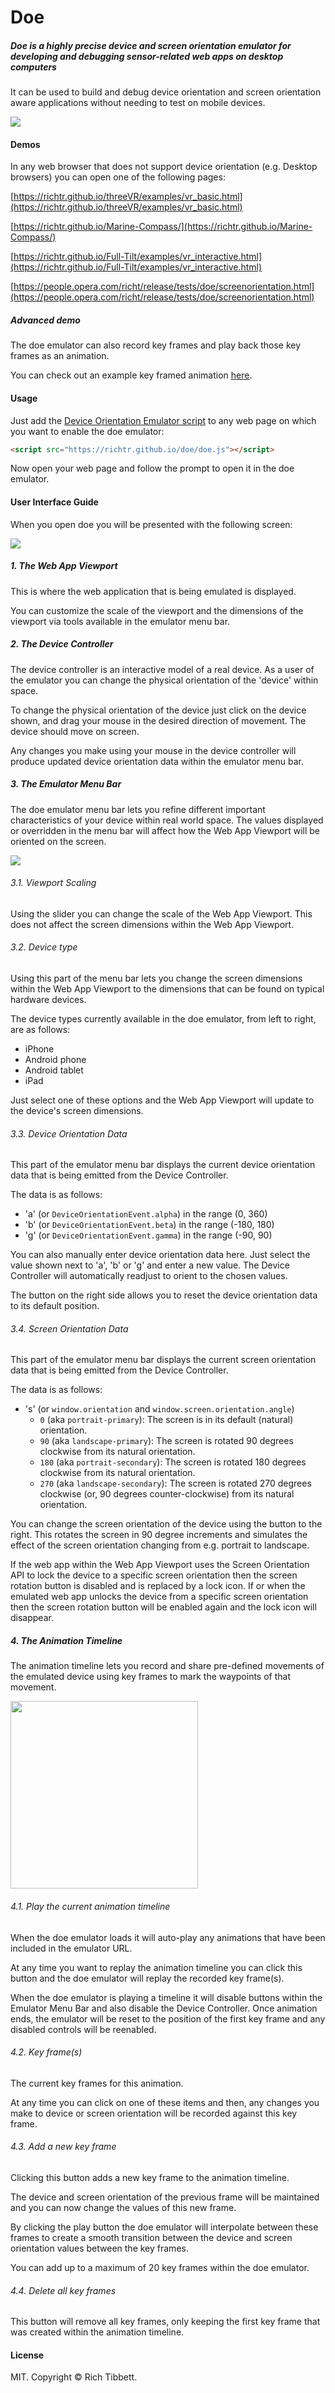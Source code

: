 # Doe

##### Doe is a highly precise device and screen orientation emulator for developing and debugging sensor-related web apps on desktop computers

It can be used to build and debug device orientation and screen orientation aware applications without needing to test on mobile devices.

<img src="https://raw.githubusercontent.com/richtr/doe/images/screenshot.png" style="max-width: 100%">

#### Demos

In any web browser that does not support device orientation (e.g. Desktop browsers) you can open one of the following pages:

[https://richtr.github.io/threeVR/examples/vr_basic.html](https://richtr.github.io/threeVR/examples/vr_basic.html)

[https://richtr.github.io/Marine-Compass/](https://richtr.github.io/Marine-Compass/)

[https://richtr.github.io/Full-Tilt/examples/vr_interactive.html](https://richtr.github.io/Full-Tilt/examples/vr_interactive.html)

[https://people.opera.com/richt/release/tests/doe/screenorientation.html](https://people.opera.com/richt/release/tests/doe/screenorientation.html)

##### Advanced demo

The doe emulator can also record key frames and play back those key frames as an animation.

You can check out an example key framed animation [here](https://richtr.github.io/doe/emulator/?url=https%3A%2F%2Frichtr.github.io%2FFull-Tilt%2Fexamples%2Fvr_test.html#W1sxLDEsMCwwLDkwLDAsMF0sWzEsMSwwLDkwLDkwLDAsMF0sWzEsMSwwLDE4MCw5MCwwLDBdLFsxLDEsMCwyNzAsOTAsMCwwXSxbMSwxLDAsMCw5MCwwLDBdLFsxLDEsMCw0NSw0NSwwLDBdLFsxLDEsMCwzMTUsNDUsMCwwXSxbMSwxLDAsMCw5MCwwLDBdLFsxLDEsMCwwLC0xODAsMCwwXSxbMSwxLDAsMCwtOTAsMCwwXSxbMSwxLDAsMjcwLDAsLTkwLDI3MF0sWzEsMSwwLDE4MCwwLC05MCwyNzBdLFsxLDEsMCwwLDAsLTkwLDI3MF0sWzEsMSwwLDI3MCwwLC05MCwyNzBdLFswLDEsMCwxODAsOTAsMCwxODBdLFsxLDEsMCwwLDkwLDAsMTgwXSxbMCwxLDAsMCw5MCwwLDBdXQ==).

#### Usage

Just add the [Device Orientation Emulator script](https://github.com/richtr/doe/blob/gh-pages/doe.js) to any web page on which you want to enable the doe emulator:

```html
<script src="https://richtr.github.io/doe/doe.js"></script>
```

Now open your web page and follow the prompt to open it in the doe emulator.

#### User Interface Guide

When you open doe you will be presented with the following screen:

<img src="https://raw.githubusercontent.com/richtr/doe/images/doe-annotated.png" style="max-width: 100%">

##### 1. The Web App Viewport

This is where the web application that is being emulated is displayed.

You can customize the scale of the viewport and the dimensions of the viewport via tools available in the emulator menu bar.

##### 2. The Device Controller

The device controller is an interactive model of a real device. As a user of the emulator you can change the physical orientation of the 'device' within space.

To change the physical orientation of the device just click on the device shown, and drag your mouse in the desired direction of movement. The device should move on screen.

Any changes you make using your mouse in the device controller will produce updated device orientation data within the emulator menu bar.

##### 3. The Emulator Menu Bar

The doe emulator menu bar lets you refine different important characteristics of your device within real world space. The values displayed or overridden in the menu bar will affect how the Web App Viewport will be oriented on the screen.

<img src="https://raw.githubusercontent.com/richtr/doe/images/menubar-annotated.png" style="max-width: 100%">

###### 3.1. Viewport Scaling

Using the slider you can change the scale of the Web App Viewport. This does not affect the screen dimensions within the Web App Viewport.

###### 3.2. Device type

Using this part of the menu bar lets you change the screen dimensions within the Web App Viewport to the dimensions that can be found on typical hardware devices.

The device types currently available in the doe emulator, from left to right, are as follows:

* iPhone
* Android phone
* Android tablet
* iPad

Just select one of these options and the Web App Viewport will update to the device's screen dimensions.

###### 3.3. Device Orientation Data

This part of the emulator menu bar displays the current device orientation data that is being emitted from the Device Controller.

The data is as follows:

* 'a' (or `DeviceOrientationEvent.alpha`) in the range (0, 360)
* 'b' (or `DeviceOrientationEvent.beta`) in the range (-180, 180)
* 'g' (or `DeviceOrientationEvent.gamma`) in the range (-90, 90)

You can also manually enter device orientation data here. Just select the value shown next to 'a', 'b' or 'g' and enter a new value. The Device Controller will automatically readjust to orient to the chosen values.

The button on the right side allows you to reset the device orientation data to its default position.

###### 3.4. Screen Orientation Data

This part of the emulator menu bar displays the current screen orientation data that is being emitted from the Device Controller.

The data is as follows:

* 's' (or `window.orientation` and `window.screen.orientation.angle`)
  * `0` (aka `portrait-primary`): The screen is in its default (natural) orientation.
  * `90` (aka `landscape-primary`): The screen is rotated 90 degrees clockwise from its natural orientation.
  * `180` (aka `portrait-secondary`): The screen is rotated 180 degrees clockwise from its natural orientation.
  * `270` (aka `landscape-secondary`): The screen is rotated 270 degrees clockwise (or, 90 degrees counter-clockwise) from its natural orientation.

You can change the screen orientation of the device using the button to the right. This rotates the screen in 90 degree increments and simulates the effect of the screen orientation changing from e.g. portrait to landscape.

If the web app within the Web App Viewport uses the Screen Orientation API to lock the device to a specific screen orientation then the screen rotation button is disabled and is replaced by a lock icon. If or when the emulated web app unlocks the device from a specific screen orientation then the screen rotation button will be enabled again and the lock icon will disappear.

##### 4. The Animation Timeline

The animation timeline lets you record and share pre-defined movements of the emulated device using key frames to mark the waypoints of that movement.

<img src="https://raw.githubusercontent.com/richtr/doe/images/timeline-annotated.png" style="width: 300px; max-width: 100%">

###### 4.1. Play the current animation timeline

When the doe emulator loads it will auto-play any animations that have been included in the emulator URL.

At any time you want to replay the animation timeline you can click this button and the doe emulator will replay the recorded key frame(s).

When the doe emulator is playing a timeline it will disable buttons within the Emulator Menu Bar and also disable the Device Controller. Once animation ends, the emulator will be reset to the position of the first key frame and any disabled controls will be reenabled.

###### 4.2. Key frame(s)

The current key frames for this animation.

At any time you can click on one of these items and then, any changes you make to device or screen orientation will be recorded against this key frame.

###### 4.3. Add a new key frame

Clicking this button adds a new key frame to the animation timeline.

The device and screen orientation of the previous frame will be maintained and you can now change the values of this new frame.

By clicking the play button the doe emulator will interpolate between these frames to create a smooth transition between the device and screen orientation values between the key frames.

You can add up to a maximum of 20 key frames within the doe emulator.

###### 4.4. Delete all key frames

This button will remove all key frames, only keeping the first key frame that was created within the animation timeline.

#### License

MIT. Copyright &copy; Rich Tibbett.
